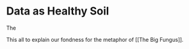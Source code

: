 # Data as Healthy Soil

The 

This all to explain our fondness for the metaphor of [[The Big Fungus]].
